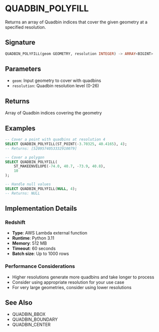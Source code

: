 # QUADBIN_POLYFILL

Returns an array of Quadbin indices that cover the given geometry at a specified resolution.

## Signature

```sql
QUADBIN_POLYFILL(geom GEOMETRY, resolution INTEGER) -> ARRAY<BIGINT>
```

## Parameters

- `geom`: Input geometry to cover with quadbins
- `resolution`: Quadbin resolution level (0-26)

## Returns

Array of Quadbin indices covering the geometry

## Examples

```sql
-- Cover a point with quadbins at resolution 4
SELECT QUADBIN_POLYFILL(ST_POINT(-3.70325, 40.4165), 4);
-- Returns: [5209574053332910079]

-- Cover a polygon
SELECT QUADBIN_POLYFILL(
    ST_MAKEENVELOPE(-74.0, 40.7, -73.9, 40.8),
    10
);

-- Handle null values
SELECT QUADBIN_POLYFILL(NULL, 4);
-- Returns: NULL
```

## Implementation Details

### Redshift
- **Type**: AWS Lambda external function
- **Runtime**: Python 3.11
- **Memory**: 512 MB
- **Timeout**: 60 seconds
- **Batch size**: Up to 1000 rows

### Performance Considerations
- Higher resolutions generate more quadbins and take longer to process
- Consider using appropriate resolution for your use case
- For very large geometries, consider using lower resolutions

## See Also
- QUADBIN_BBOX
- QUADBIN_BOUNDARY
- QUADBIN_CENTER
